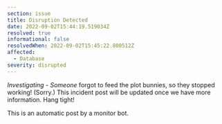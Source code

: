 ```yaml
---
section: issue
title: Disruption Detected
date: 2022-09-02T15:44:19.519034Z
resolved: true
informational: false
resolvedWhen: 2022-09-02T15:45:22.800512Z
affected:
  - Database
severity: disrupted
---
```

*Investigating* - _Someone_ forgot to feed the plot bunnies, so they stopped working! (Sorry.) This incident post will be updated once we have more information. Hang tight!

This is an automatic post by a monitor bot.
        